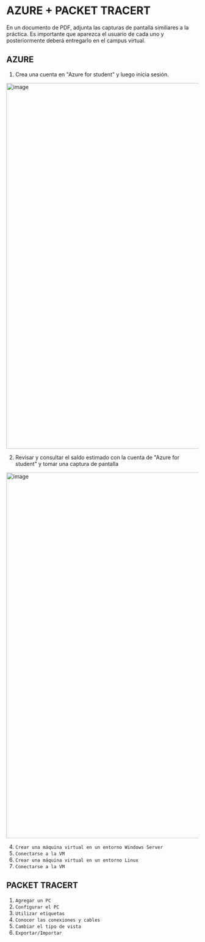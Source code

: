# AZURE + PACKET TRACERT
En un documento de PDF, adjunta las capturas de pantalla similiares a la práctica. Es importante que aparezca el usuario de cada uno y posteriormente deberá entregarlo en el campus virtual.

## AZURE
1. Crea una cuenta en "Azure for student" y luego inicia sesión.
<img width="960" alt="image" src="https://github.com/calles/GII_Redes/assets/22343642/c26bb7ef-c6f2-476d-8393-c2a6d0ab851c">

2. Revisar y consultar el saldo estimado con la cuenta de "Azure for student" y tomar una captura de pantalla
<img width="960" alt="image" src="https://github.com/calles/GII_Redes/assets/22343642/522039be-e908-4a49-b913-3e8d22224902">

4. `Crear una máquina virtual en un entorno Windows Server`
5. `Conectarse a la VM`
6. `Crear una máquina virtual en un entorno Linux`
7. `Conectarse a la VM`

## PACKET TRACERT
1. `Agregar un PC`
2. `Configurar el PC`
3. `Utilizar etiquetas`
4. `Conocer las conexiones y cables`
5. `Cambiar el tipo de vista`
6.  `Exportar/Importar`
